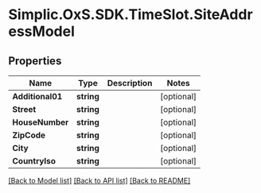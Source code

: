 # Simplic.OxS.SDK.TimeSlot.SiteAddressModel

## Properties

Name | Type | Description | Notes
------------ | ------------- | ------------- | -------------
**Additional01** | **string** |  | [optional] 
**Street** | **string** |  | [optional] 
**HouseNumber** | **string** |  | [optional] 
**ZipCode** | **string** |  | [optional] 
**City** | **string** |  | [optional] 
**CountryIso** | **string** |  | [optional] 

[[Back to Model list]](../README.md#documentation-for-models) [[Back to API list]](../README.md#documentation-for-api-endpoints) [[Back to README]](../README.md)

